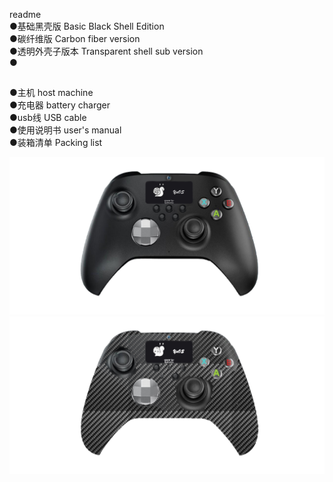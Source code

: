 readme</br>
●基础黑壳版 Basic Black Shell Edition</br>
●碳纤维版 Carbon fiber version</br>
●透明外壳子版本 Transparent shell sub version</br>
●
##
●主机 host machine</br>
●充电器 battery charger</br>
●usb线 USB cable</br>
●使用说明书 user's manual</br>
●装箱清单 Packing list</br>

![基础黑壳版](https://github.com/qizhiwoniu/GamePad/blob/idea/Regular%20version/1.png)</br>
![碳纤维版](https://github.com/qizhiwoniu/GamePad/blob/idea/Regular%20version/2.png)</br>

